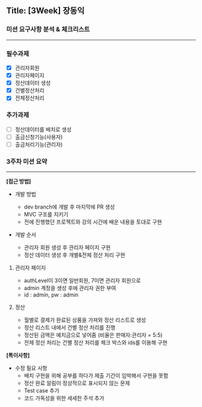 ## Title: [3Week] 장동익

### 미션 요구사항 분석 & 체크리스트

---

### 필수과제
- [x] 관리자회원
- [x] 관리자페이지
- [x] 정산데이터 생성
- [x] 건별정산처리
- [x] 전체정산처리

### 추가과제
- [ ] 정산데이터를 배치로 생성
- [ ] 출금신청기능(사용자)
- [ ] 출금처리기능(관리자)

### 3주차 미션 요약

---

**[접근 방법]**

- 개발 방법
    - dev branch에 개발 후 마지막에 PR 생성
    - MVC 구조를 지키기
    - 전에 진행했던 프로젝트와 강의 시간에 배운 내용을 토대로 구현

- 개발 순서
    - 관리자 회원 생성 후 관리자 페이지 구현
    - 정산 데이터 생성 후 개별&전체 정산 처리 구현

1. 관리자 페이지
    - authLevel이 3이면 일반회원, 7이면 관리자 회원으로
    - admin 계정을 생성 후에 관리자 권한 부여
    - id : admin, pw : admin

2. 정산
    - 월별로 결제가 완료된 상품을 가져와 정산 리스트로 생성
    - 정산 리스트 내에서 건별 정산 처리를 진행
    - 정산된 금액은 예치금으로 넣어줌 (비율은 판매자:관리자 = 5:5)
    - 전체 정산 처리는 건별 정산 처리를 체크 박스와 ids를 이용해 구현

**[특이사항]**

- 수정 필요 사항
    - 배치 구현을 위해 공부를 하다가 제출 기간이 임박해서 구현을 못함
    - 정산 완료 알림이 정상적으로 표시되지 않는 문제
    - Test case 추가
    - 코드 가독성을 위한 세세한 주석 추가